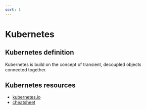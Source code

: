 ```yaml
---
sort: 1
---
```

# Kubernetes

## Kubernetes definition
Kubernetes is build on the concept of transient, decoupled objects connected together.

## Kubernetes resources

- [kubernetes.io](https://kubernetes.io/)
- [cheatsheet](https://kubernetes.io/docs/reference/kubectl/cheatsheet/)
